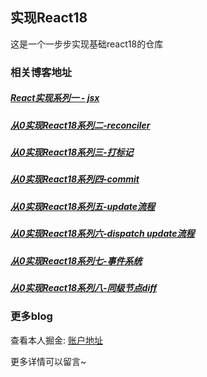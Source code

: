 ## 实现React18

这是一个一步步实现基础react18的仓库

### 相关博客地址

##### [React实现系列一 - jsx](https://juejin.cn/post/7181356579709517861)

##### [从0实现React18系列二-reconciler](https://juejin.cn/post/7182148488665399353)

##### [从0实现React18系列三-打标记](https://juejin.cn/post/7183301269094662205)

##### [从0实现React18系列四-commit](https://juejin.cn/post/7183611473715789884)

##### [从0实现React18系列五-update流程](https://juejin.cn/post/7186264376356110393)

##### [从0实现React18系列六-dispatch update流程](https://juejin.cn/post/7187976209844666426)

##### [从0实现React18系列七-事件系统](https://juejin.cn/post/7189564391648395321)

##### [从0实现React18系列八-同级节点diff](https://juejin.cn/post/7192593896319221820)

### 更多blog

查看本人掘金:  [账户地址](https://juejin.cn/user/2330620383988798/posts)

更多详情可以留言~
